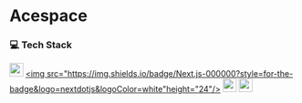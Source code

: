 # Acespace

### 💻 Tech Stack
<a href="#"><img src="https://img.shields.io/badge/TypeScript-3178C6?style=for-the-badge&logo=typescript&logoColor=white" height="24"/></a>
<a href="#"><img src="https://img.shields.io/badge/Next.js-000000?style=for-the-badge&logo=nextdotjs&logoColor=white"height="24"/></a>
<a href="#"><img src="https://img.shields.io/badge/Tailwind_CSS-38B2AC?style=for-the-badge&logo=tailwindcss&logoColor=white" height="24"/></a>
<a href="#"><img src="https://img.shields.io/badge/MongoDB-47A248?style=for-the-badge&logo=mongodb&logoColor=white" height="24"/></a>
